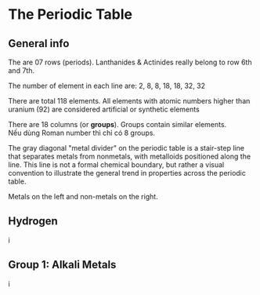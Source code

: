 # The Periodic Table

## General info

The are 07 rows (periods). Lanthanides & Actinides really belong to row 6th and 7th.

The number of element in each line are: 2, 8, 8, 18, 18, 32, 32

There are total 118 elements. All elements with atomic numbers higher than uranium (92) are considered artificial or synthetic elements

There are 18 columns (or **groups**). Groups contain similar elements.  
Nếu dùng Roman number thì chỉ có 8 groups.

The gray diagonal "metal divider" on the periodic table is a stair-step line that separates metals from nonmetals, with metalloids positioned along the line. This line is not a formal chemical boundary, but rather a visual convention to illustrate the general trend in properties across the periodic table.

Metals on the left and non-metals on the right.

## Hydrogen

i

## Group 1: Alkali Metals

i
